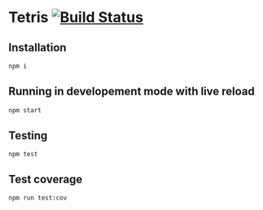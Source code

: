 # Tetris [![Build Status](https://travis-ci.org/mterczynski/tetris-dom.svg?branch=master)](https://travis-ci.org/mterczynski/tetris-dom)

## Installation

```bash
npm i
```

## Running in developement mode with live reload

```bash
npm start
```

## Testing

```
npm test
```

## Test coverage

```
npm run test:cov
```
